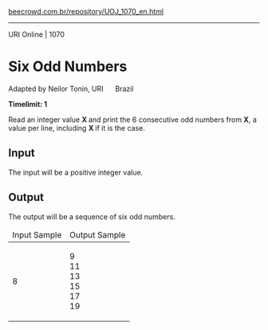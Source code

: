 <p><a href="https://www.beecrowd.com.br/repository/UOJ_1070_en.html">beecrowd.com.br/repository/UOJ_1070_en.html</a></p><hr>
<div>
  <span>URI Online | 1070</span>
  <h1>Six Odd Numbers</h1>
  <div><p>
     Adapted by Neilor Tonin, URI <img alt="" src="https://resources.beecrowd.com.br/gallery/images/flags/br.gif" style="width: 16px; height: 11px; "> Brazil</p>
  </div>
  <strong>Timelimit: 1</strong>
</div>
<div>
<div>
  <p>
   Read an integer value <strong>X </strong>and print the 6 consecutive odd numbers from <strong>X</strong>, a value per line, including <strong>X </strong>if it is the case.</p>
</div>
<h2>Input</h2>
<div>
  <p>
   The input will be a positive integer value.</p>
</div>
<h2>Output</h2>
<div>
  <p>
   The output will be a sequence of six odd numbers.</p>
</div>
<div></div>
  <table>
    <thead>
      <tr>
        <td>Input Sample</td>
        <td>Output Sample</td>
      </tr>
    </thead>
    <tbody>
      <tr>
        <td>
          <p>
           8</p>
        </td>
        <td>
          <p>
           9<br>
           11<br>
           13<br>
           15<br>
           17<br>
           19</p>
        </td>
      </tr>
    </tbody>
  </table>
</div>